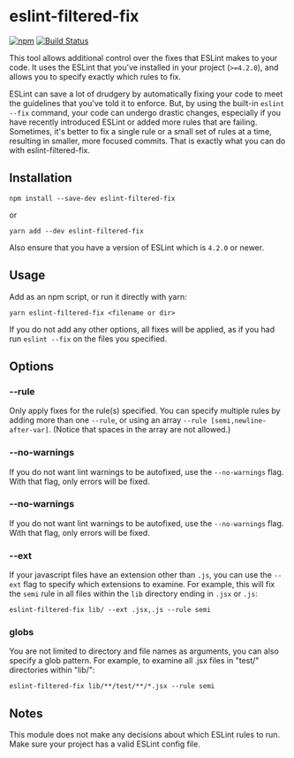 # eslint-filtered-fix

[![npm][npm-badge]][npm-badge-url]
[![Build Status][travis-badge]][travis-badge-url]

This tool allows additional control over the fixes that ESLint makes to your code.
It uses the ESLint that you've installed in your project (`>=4.2.0`), and allows you to specify exactly which rules to fix.

ESLint can save a lot of drudgery by automatically fixing your code to meet the
guidelines that you've told it to enforce.
But, by using the built-in `eslint --fix` command, your code can undergo drastic changes,
especially if you have recently introduced ESLint or added more rules that are failing.
Sometimes, it's better to fix a single rule or a small set of rules at a time,
resulting in smaller, more focused commits.  That is exactly what you can do with eslint-filtered-fix.

## Installation

```shell
npm install --save-dev eslint-filtered-fix
```

or

```shell
yarn add --dev eslint-filtered-fix
```

Also ensure that you have a version of ESLint which is `4.2.0` or newer.

## Usage

Add as an npm script, or run it directly with yarn:

```shell
yarn eslint-filtered-fix <filename or dir>
```

If you do not add any other options, all fixes will be applied, as if you had run `eslint --fix` on the files you specified.

## Options

### --rule <rule-name>

Only apply fixes for the rule(s) specified.
You can specify multiple rules by adding more than one `--rule`, or using an array
`--rule [semi,newline-after-var]`. (Notice that spaces in the array are not allowed.)

### --no-warnings

If you do not want lint warnings to be autofixed, use the `--no-warnings` flag.
With that flag, only errors will be fixed.

### --no-warnings

If you do not want lint warnings to be autofixed, use the `--no-warnings` flag.
With that flag, only errors will be fixed.

### --ext

If your javascript files have an extension other than `.js`, you can use the `--ext` flag to
specify which extensions to examine.
For example, this will fix the `semi` rule in all files within the `lib` directory ending in `.jsx` or `.js`:

```shell
eslint-filtered-fix lib/ --ext .jsx,.js --rule semi
```

### globs

You are not limited to directory and file names as arguments, you can also specify a glob pattern.
For example, to examine all .jsx files in "test/" directories within "lib/":

```shell
eslint-filtered-fix lib/**/test/**/*.jsx --rule semi
```


## Notes

This module does not make any decisions about which ESLint rules to run.
Make sure your project has a valid ESLint config file.

[npm-badge]: https://img.shields.io/npm/v/eslint-filtered-fix.svg
[npm-badge-url]: https://www.npmjs.com/package/eslint-filtered-fix
[travis-badge]: https://travis-ci.org/IanVS/eslint-filtered-fix.svg?branch=master
[travis-badge-url]: https://travis-ci.org/IanVS/eslint-filtered-fix
